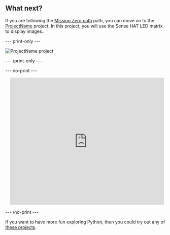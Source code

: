 ## What next?

If you are following the [Mission Zero path](https://projects.raspberrypi.org/en/pathways/mission-zero) path, you can move on to the [ProjectName](https://projects.raspberrypi.org/en/projects/project-name) project. In this project, you will use the Sense HAT LED matrix to display images..

--- print-only ---

![ProjectName project](images/projectname-project.png)

--- /print-only ---

--- no-print ---

<div class="scratch-preview" style="margin-left: 15px;">
  <iframe allowtransparency="true" width="485" height="402" src="https://scratch.mit.edu/projects/embed/486719199/?autostart=false" frameborder="0"></iframe>
</div>

--- /no-print ---

If you want to have more fun exploring Python, then you could try out any of [these projects](https://projects.raspberrypi.org/en/pathways/python-intro).
